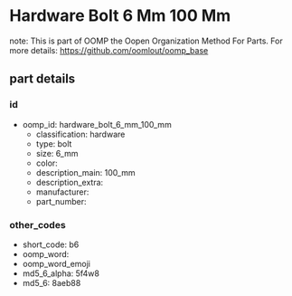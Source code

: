 # Hardware Bolt 6 Mm 100 Mm  

note: This is part of OOMP the Oopen Organization Method For Parts. For more details: https://github.com/oomlout/oomp_base

##  part details





### id
* oomp_id: hardware_bolt_6_mm_100_mm
  * classification: hardware
  * type: bolt
  * size: 6_mm
  * color: 
  * description_main: 100_mm
  * description_extra: 
  * manufacturer: 
  * part_number: 

### other_codes
* short_code: b6
* oomp_word: 
* oomp_word_emoji 
* md5_6_alpha: 5f4w8
* md5_6: 8aeb88